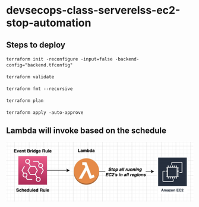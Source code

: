 # devsecops-class-serverelss-ec2-stop-automation

## Steps to deploy

```
terraform init -reconfigure -input=false -backend-config="backend.tfconfig"

terraform validate

terraform fmt --recursive

terraform plan

terraform apply -auto-approve
```

## Lambda will invoke based on the schedule

![Image Description](schedule-event.jpg) <br>


